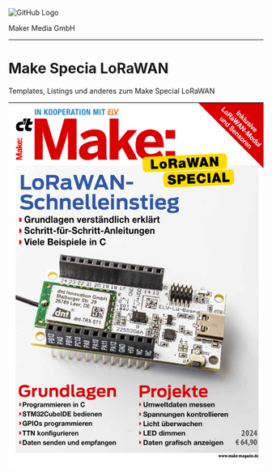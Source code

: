![GitHub Logo](http://www.heise.de/make/icons/make_logo.png)

Maker Media GmbH

***

# Make Specia LoRaWAN

Templates, Listings und anderes zum Make Special LoRaWAN

![Picture](https://github.com/MakeMagazinDE/LoRaWAN/blob/main/cover.png)




